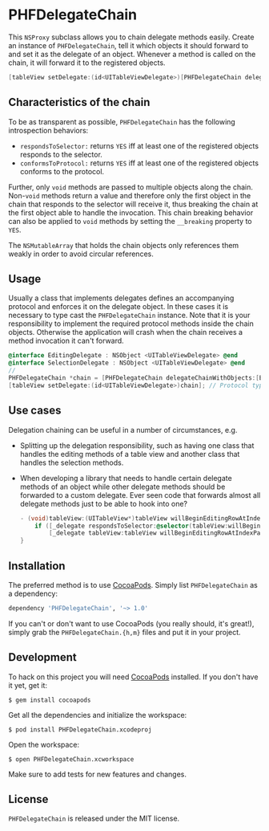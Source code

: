 # PHFDelegateChain

This `NSProxy` subclass allows you to chain delegate methods easily. Create an instance of `PHFDelegateChain`, tell it which objects it should forward to and set it as the delegate of an object. Whenever a method is called on the chain, it will forward it to the registered objects.

```objectivec
[tableView setDelegate:(id<UITableViewDelegate>)[PHFDelegateChain delegateChainWithObjects:anObject, anotherObject, nil]];
```

## Characteristics of the chain

To be as transparent as possible, `PHFDelegateChain` has the following introspection behaviors:

- `respondsToSelector:` returns `YES` iff at least one of the registered objects responds to the selector.
- `conformsToProtocol:` returns `YES` iff at least one of the registered objects conforms to the protocol.

Further, only `void` methods are passed to multiple objects along the chain. Non-`void` methods return a value and therefore only the first object in the chain that responds to the selector will receive it, thus breaking the chain at the first object able to handle the invocation. This chain breaking behavior can also be applied to `void` methods by setting the `__breaking` property to `YES`.

The `NSMutableArray` that holds the chain objects only references them weakly in order to avoid circular references.

## Usage

Usually a class that implements delegates defines an accompanying protocol and enforces it on the delegate object. In these cases it is necessary to type cast the `PHFDelegateChain` instance. Note that it is your responsibility to implement the required protocol methods inside the chain objects. Otherwise the application will crash when the chain receives a method invocation it can't forward.

```objectivec
@interface EditingDelegate : NSObject <UITableViewDelegate> @end
@interface SelectionDelegate : NSObject <UITableViewDelegate> @end
//
PHFDelegateChain *chain = [PHFDelegateChain delegateChainWithObjects:[EditingDelegate new], [SelectionDelegate new], nil];
[tableView setDelegate:(id<UITableViewDelegate>)chain]; // Protocol typecast needed
```

## Use cases

Delegation chaining can be useful in a number of circumstances, e.g.

-   Splitting up the delegation responsibility, such as having one class that handles the editing methods of a table view and another class that handles the selection methods.
-   When developing a library that needs to handle certain delegate methods of an object while other delegate methods should be forwarded to a custom delegate. Ever seen code that forwards almost all delegate methods just to be able to hook into one?

    ```objectivec
    - (void)tableView:(UITableView*)tableView willBeginEditingRowAtIndexPath:(NSIndexPath *)indexPath {
        if ([_delegate respondsToSelector:@selector(tableView:willBeginEditingRowAtIndexPath:)])
            [_delegate tableView:tableView willBeginEditingRowAtIndexPath:indexPath];
    }
    ```

## Installation

The preferred method is to use [CocoaPods](https://github.com/CocoaPods/CocoaPods). Simply list `PHFDelegateChain` as a dependency:

```ruby
dependency 'PHFDelegateChain', '~> 1.0'
```

If you can't or don't want to use CocoaPods (you really should, it's great!), simply grab the `PHFDelegateChain.{h,m}` files and put it in your project.

## Development

To hack on this project you will need [CocoaPods](https://github.com/CocoaPods/CocoaPods) installed. If you don't have it yet, get it:

    $ gem install cocoapods

Get all the dependencies and initialize the workspace:

    $ pod install PHFDelegateChain.xcodeproj

Open the workspace:

    $ open PHFDelegateChain.xcworkspace

Make sure to add tests for new features and changes.

## License

`PHFDelegateChain` is released under the MIT license.
